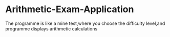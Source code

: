 # Arithmetic-Exam-Application
The programme is like a mine test,where you choose the difficulty level,and programme 
displays arithmetic calculations
